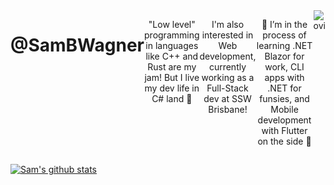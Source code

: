 <div style="display: flex; justify-content: center;" align="center">
  <h1>@SamBWagner</h1>
  <p>"Low level" programming in languages like C++ and Rust are my jam! But I live my dev life in C# land 🍓</p>
  <p>I'm also interested in Web development, currently working as a Full-Stack dev at SSW Brisbane!</p>
  <p>🌱 I’m in the process of learning .NET Blazor for work, CLI apps with .NET for funsies, and Mobile development with Flutter on the side 🦋</p>
  <br/>
  <img src="https://github-readme-stats.vercel.app/api/top-langs?username=SamBWagner&show_icons=true&locale=en&layout=compact&theme=chartreuse-dark" alt="ovi"/>
  <br/>
</div>

[![Sam's github stats](https://github-readme-stats.vercel.app/api?username=SamBWagner&theme=dark)](https://github.com/SamBWagner/github-readme-stats)
